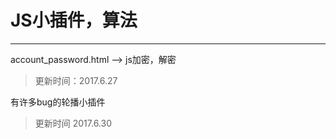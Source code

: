 # JS小插件，算法
-----------------
account_password.html  -->  js加密，解密
> 更新时间：2017.6.27

有许多bug的轮播小插件
> 更新时间 2017.6.30